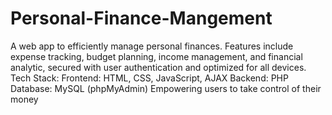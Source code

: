 # Personal-Finance-Mangement
A web app to efficiently manage personal finances. Features include expense tracking, budget planning, income management, and financial analytic, secured with user authentication and optimized for all devices.  Tech Stack: Frontend: HTML, CSS, JavaScript, AJAX Backend: PHP Database: MySQL (phpMyAdmin) Empowering users to take control of their money
